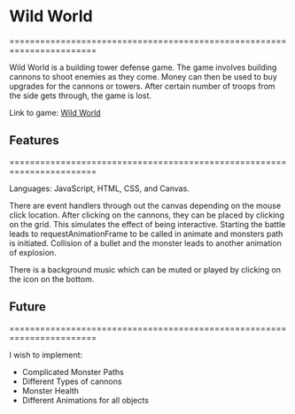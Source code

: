 # Wild World
=======================================================================

Wild World is a building tower defense game. The game involves building cannons to shoot enemies as they come. Money can then be used to buy upgrades for the cannons or towers. After certain number of troops from the side gets through, the game is lost.


Link to game:
[Wild World](https://solokiabbas.github.io/wildworld/)


## Features
=======================================================================

Languages: JavaScript, HTML, CSS, and Canvas.

There are event handlers through out the canvas depending on the mouse click location. After clicking on the cannons, they can be placed by clicking on the grid. This simulates the effect of being interactive. Starting the battle leads to requestAnimationFrame to be called in animate and monsters path is initiated. Collision of a bullet and the monster leads to another animation of explosion.

There is a background music which can be muted or played by clicking on the icon on the bottom.


## Future
=======================================================================

I wish to implement:

* Complicated Monster Paths
* Different Types of cannons
* Monster Health
* Different Animations for all objects
